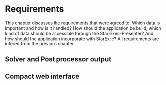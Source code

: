 # Requirements

This chapter discusses the requirements that were agreed to. Which data is important and how is it handled? How should the application be build, which kind of data should be accessible through the Star-Exec-Presenter? And how should the application incorporate with StarExec? All requirements are infered from the previous chapter.

## Solver and Post processor output

## Compact web interface
